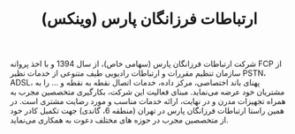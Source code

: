 ﻿---
layout: post
title: ارتباطات فرزانگان پارس (وینکس)
name_en: wenex
company_slug: wenex
logo: 
cover: 
company_count:
founded:
location: ""
total_review: 
total_interview: 
salary_avg: 
salary_min: 
salary_max: 
rate: 
view_count: 
industry: کامپیوتر، فناوری اطلاعات و اینترنت
city: تهران, تهران
size_en: S
size: 51-200 نفر
site: http://wenex.ir/
---

شرکت ارتباطات فرزانگان پارس (سهامی خاص)، از سال 1394 و با اخذ پروانه FCP از سازمان تنظیم مقررات و ارتباطات رادیویی طیف متنوعی از خدمات نظیر PSTN، ADSL، پهنای باند اختصاصی، مرکز داده، خدمات اتصال نقطه به نقطه و … را به مشتریان خود عرضه می‌نماید. مبنای فعالیت این شرکت، بکارگیری متخصصین مجرب به همراه تجهیزات مدرن و در نهایت، ارائه خدمات مناسب و مورد رضایت مشتری است. در همین راستا ارتباطات فرزانگان پارس در تهران (منطقه 6، گاندی) جهت تکمیل کادر خود از متخصصین مجرب در حوزه های مختلف دعوت به همکاری می‌نماید.
